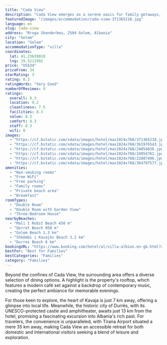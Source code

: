 ```yaml
---
title: "Cada View"
description: "Cada View emerges as a serene oasis for family getaways, perfectly positioned in a vibrant tourist locale that boasts an enviable combination of sun-drenched beaches and lush pine forests."
featuredImage: "/images/accommodation/cada-view-371365218.jpg"
language: en
slug: cada-view
address: "Rruga Skenderbeu, 2504 Golem, Albania"
city: "Golem"
location: "Golem"
accommodationType: "villa"
coordinates:
  lat: 41.23639018
  lng: 19.5211992
price: "US$34"
priceFrom: 34
starRating: 3
rating: 8.3
ratingWords: "Very Good"
numberOfReviews: 4
ratings:
  overall: 8.3
  location: 9.2
  cleanliness: 7.5
  facilities: 8.3
  value: 8.3
  comfort: 8.3
  staff: 8.3
  wifi: 0
images:
  - "https://cf.bstatic.com/xdata/images/hotel/max1024x768/371365218.jpg?k=9d6a79c568000faa5f084095d2a91848bdd5bf310e7926e4f7fc877244bbe09c&o=&hp=1"
  - "https://cf.bstatic.com/xdata/images/hotel/max1024x768/361976543.jpg?k=3ed13a8d90c46ea7c9b34bb990c492efc95218d967a53e1521c894ae41e26839&o=&hp=1"
  - "https://cf.bstatic.com/xdata/images/hotel/max1024x768/24054836.jpg?k=ce2ff216d34b50eb2ef354a38d1e3373e627831d030f61b67e6b23074c686169&o=&hp=1"
  - "https://cf.bstatic.com/xdata/images/hotel/max1024x768/24054762.jpg?k=647a5f2f018ff5f11392ed39ec9838b05673be8d289f6d536efd17e67189ba19&o=&hp=1"
  - "https://cf.bstatic.com/xdata/images/hotel/max1024x768/22807496.jpg?k=519c3516d30401db638cdb20443d09c3edb72ff2fc3a596cfb59708d721387d6&o=&hp=1"
  - "https://cf.bstatic.com/xdata/images/hotel/max1024x768/364797577.jpg?k=a9f5710402814ede78747061c975fd405d398dee6321edcbe5c39d6a81bce515&o=&hp=1"
amenities:
  - "Non-smoking rooms"
  - "Free WiFi"
  - "Free parking"
  - "Family rooms"
  - "Private beach area"
  - "Breakfast"
roomTypes:
  - "Double Room"
  - "Double Room with Garden View"
  - "Three-Bedroom House"
nearbyBeaches:
  - "Mali I Robit Beach 450 m"
  - "Qerret Beach 950 m"
  - "Golem Beach 1.3 km"
  - "Shkëmbi i Kavajës Beach 3.2 km"
  - "Durres Beach 6 km"
bookingURL: "https://www.booking.com/hotel/al/villa-albion.en-gb.html?aid=8035640"
bestFor: "Best for Families"
bestCategories: "Families"
category: "Families"
---
```


Beyond the confines of Cada View, the surrounding area offers a diverse selection of dining options. A highlight is the property's rooftop, which features a modern café set against a backdrop of contemporary music, creating the perfect ambiance for memorable evenings.

For those keen to explore, the heart of Kavaja is just 7 km away, offering a glimpse into local life. Meanwhile, the historic city of Durrës, with its UNESCO-protected castle and amphitheater, awaits just 13 km from the hotel, promising a fascinating excursion into Albania's rich past. For travelers, the convenience is unparalleled, with Tirana Airport situated a mere 35 km away, making Cada View an accessible retreat for both domestic and international visitors seeking a blend of leisure and exploration.